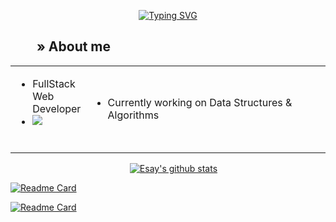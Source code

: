 <div align="center">

[![Typing SVG](https://readme-typing-svg.herokuapp.com?color=%23FFFFFF&lines=Hi%2C+I'm+Esay!+%F0%9F%91%8B)](https://git.io/typing-svg)

<table>

<h2 align="left"><span>&ensp;&ensp;&ensp;&ensp;</span>» About me</h2>

<tr>
  <td>
      <ul>
        <li> FullStack Web Developer</li>
        <li> <img src="https://img.shields.io/badge/html5-%23E34F26.svg?style=for-the-badge&logo=html5&logoColor=white" /></li>
      </ul><br />
  </td>
  <td style="width:100%">
        <ul>
            <li> Currently working on Data Structures & Algorithms</li>
        </ul>
  </td>
</tr>

</table>

<span>&emsp;</span>
[![Esay's github stats](https://github-readme-stats.vercel.app/api?username=esayh&hide=stars&show_icons=true&theme=dark)](https://github.com/PompaDonpa/github-readme-stats)

<div align='justify'>

[![Readme Card](https://github-readme-stats.vercel.app/api/pin/?username=esayh&repo=my-react-calculator&theme=dark)](https://github.com/esayhmy-react-calculator)

[![Readme Card](https://github-readme-stats.vercel.app/api/pin/?username=esayh&repo=soka&theme=dark)](https://github.com/soka)

</div>

</div>
